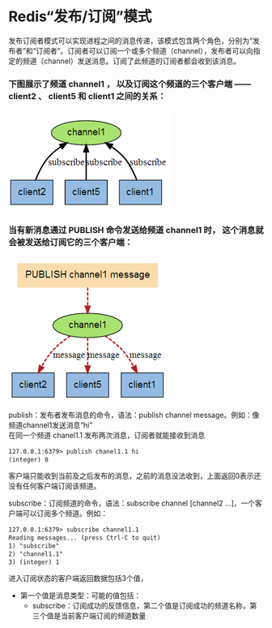 Redis“发布/订阅”模式
====================
发布订阅者模式可以实现进程之间的消息传递，该模式包含两个角色，分别为“发布者”和“订阅者”。订阅者可以订阅一个或多个频道（channel），发布者可以向指定的频道（channel）发送消息。订阅了此频道的订阅者都会收到该消息。  

### 下图展示了频道 channel1 ， 以及订阅这个频道的三个客户端 —— client2 、 client5 和 client1 之间的关系：
![](./img/SUBSCRIBE.png)
### 当有新消息通过 PUBLISH 命令发送给频道 channel1 时， 这个消息就会被发送给订阅它的三个客户端：
![](./img/publish-channel.png)

publish：发布者发布消息的命令，语法：publish channel message。例如：像频道channel1发送消息“hi”   
在同一个频道 chanel1.1 发布两次消息，订阅者就能接收到消息 

    127.0.0.1:6379> publish chanel1.1 hi
    (integer) 0
客户端只能收到当前及之后发布的消息，之前的消息没法收到，上面返回0表示还没有任何客户端订阅该频道。  

subscribe：订阅频道的命令，语法：subscribe channel [channel2 ...]，一个客户端可以订阅多个频道。例如：  
    
    127.0.0.1:6379> subscribe channel1.1
    Reading messages... (press Ctrl-C to quit)
    1) "subscribe"
    2) "channel1.1"
    3) (integer) 1  

进入订阅状态的客户端返回数据包括3个值，
* 第一个值是消息类型：可能的值包括：
    * subscribe：订阅成功的反馈信息，第二个值是订阅成功的频道名称，第三个值是当前客户端订阅的频道数量

